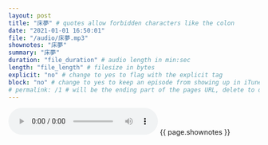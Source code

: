 ```yaml
---
layout: post
title: "床夢" # quotes allow forbidden characters like the colon
date: "2021-01-01 16:50:01"
file: "/audio/床夢.mp3"
shownotes: "床夢"
summary: "床夢"
duration: "file_duration" # audio length in min:sec
length: "file_length" # filesize in bytes
explicit: "no" # change to yes to flag with the explicit tag
block: "no" # change to yes to keep an episode from showing up in iTunes
# permalink: /1 # will be the ending part of the pages URL, delete to default to the title
---
```


<audio controls>
<source src="{{site.url}}{{site.baseurl}}{{ page.file }}" type="audio/x-mp3">
Your browser does not support the audio element.
</audio>
{{ page.shownotes }}
